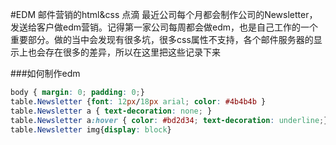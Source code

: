 #EDM 邮件营销的html&css 点滴
最近公司每个月都会制作公司的Newsletter，发送给客户做edm营销。记得第一家公司每周都会做edm，也是自己工作的一个重要部分。做的当中会发现有很多坑，很多css属性不支持，各个邮件服务器的显示上也会存在很多的差异，所以在这里把这些记录下来

###如何制作edm

```css
body { margin: 0; padding: 0;}
table.Newsletter {font: 12px/18px arial; color: #4b4b4b }
table.Newsletter a { text-decoration: none; }
table.Newsletter a:hover { color: #bd2d34; text-decoration: underline;}
table.Newsletter img{display: block}
